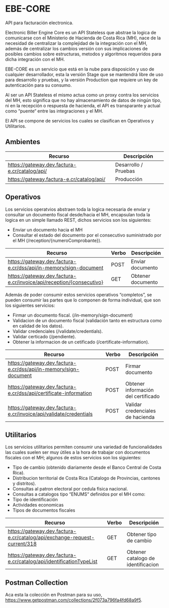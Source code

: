 # EBE-CORE
API para facturación electronica.

Electronic Biller Engine Core es un API Stateless que abstrae la logica de comunicarse con el Ministerio de Hacienda de Costa Rica (MH), nace de la necesidad de centralizar la complejidad de la integración con el MH, además de centralizar los cambios versión con sus implicaciones de posibles cambios sobre estructuras, metodos y algoritmos requeridos para dicha integración con el MH.

EBE-CORE es un servicio que está en la nube para disposición y uso de cualquier desarrollador, esta la versión Stage que se mantendrá libre de uso para desarrollo y pruebas, y la versión Production que requiere un key de autenticación para su consumo.

Al ser un API Stateless el mismo actua como un proxy contra los servicios del MH, esto significa que no hay almacenamiento de datos de ningún tipo, ni en la recepción o respuesta de hacienda, el API es transparante y actual como “puente“ entre las integraciones y el MH.

El API se compone de servicios los cuales se clasifican en Operativos y Utilitarios.

## Ambientes
|Recurso | Descripción |
| ------------- | ------------- |
| https://gateway.dev.factura-e.cr/catalog/api/  | Desarrollo / Pruebas  |
| https://gateway.factura-e.cr/catalog/api/ | Producción  |

## Operativos
Los servicios operatvios abstraen toda la logica necesaria de enviar y consultar un documento fiscal desde/hacia el MH, encapsulan toda la logica en un simple llamado REST, dichos servicios son los siguientes:

- Enviar un documento hacia el MH
- Consultar el estado del documento por el consecutivo suministrado por el MH (/reception/{numeroComprobante}).

|Recurso | Verbo |Descripción|
| ------------- | ------------- |-------------|
| https://gateway.dev.factura-e.cr/dss/api/in-memory/sign-document | POST |Enviar documento |
| https://gateway.dev.factura-e.cr/invoice/api/reception/{consecutivo}| GET  |Obtener documento|

Además de poder consumir estos servicios operativos “completos”, se pueden consumir las partes que lo componen de forma individual, que son los siguientes servicios:

- Firmar un documento fiscal. (/in-memory/sign-document)
- Validacion de un documento fiscal (validación tanto en estructura como en calidad de los datos).
- Validar credenciales (/validate/credentials).
- Validar certicado (/pendiente).
- Obtener la informacion de un cetificado (/certificate-information).

|Recurso | Verbo |Descripción|
| ------------- | ------------- |-------------|
| https://gateway.dev.factura-e.cr/dss/api/in-memory/sign-document| POST |Firmar documento |
| https://gateway.dev.factura-e.cr/dss/api/certificate-information| POST  |Obtener información del certificado|
| https://gateway.dev.factura-e.cr/invoice/api/validate/credentials| POST  |Validar credenciales de hacienda|

## Utilitarios
Los servicios utilitarios permiten consumir una variedad de funcionalidades las cuales suelen ser muy útiles a la hora de trabajar con documentos fiscales con el MH; algunos de estos servicios son los siguientes:

- Tipo de cambio (obtenido diariamente desde el Banco Central de Costa Rica).
- Distribucion territorial de Costa Rica (Catalogo de Provincias, cantones y distritos).
- Consultas al patron electoral por cedula fisica nacional.
- Consultas a catalogos tipo “ENUMS“ definidos por el MH como:
- Tipo de identificación
- Actividades economicas
- Tipos de documentos fiscales

|Recurso | Verbo |Descripción|
| ------------- | ------------- |-------------|
| https://gateway.dev.factura-e.cr/catalog/api/exchange-request-current/318| GET |Obtener tipo de cambio |
| https://gateway.dev.factura-e.cr/catalog/api/identificationTypeList| GET  | Obtener catalogo de identificacion|

## Postman Collection
Aca esta la colección en Postman para su uso, https://www.getpostman.com/collections/2f073a796fa4fd68a9f5.
